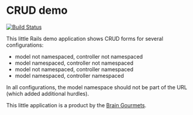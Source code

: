# CRUD demo

[![Build Status](https://travis-ci.org/braingourmets/crud.svg?branch=master)](https://travis-ci.org/braingourmets/crud)

This little Rails demo application shows CRUD forms for several configurations:

* model not namespaced, controller not namespaced
* model namespaced, controller not namespaced
* model not namespaced, controller namespaced
* model namespaced, controller namespaced

In all configurations, the model namespace should not be part of the URL
(which added additional hurdles).

This little application is a product by the
[Brain Gourmets](http://www.braingourmets.com/).
